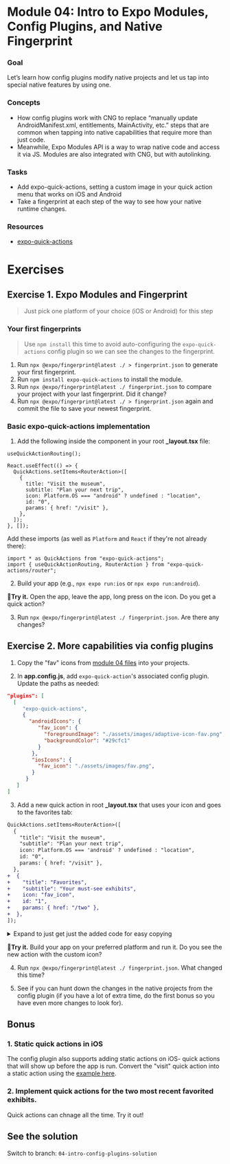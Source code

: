 # Module 04: Intro to Expo Modules, Config Plugins, and Native Fingerprint

### Goal

Let’s learn how config plugins modify native projects and let us tap into special native features by using one.

### Concepts

- How config plugins work with CNG to replace “manually update AndroidManifest.xml, entitlements, MainActivity, etc.” steps that are common when tapping into native capabilities that require more than just code.
- Meanwhile, Expo Modules API is a way to wrap native code and access it via JS. Modules are also integrated with CNG, but with autolinking.

### Tasks

- Add expo-quick-actions, setting a custom image in your quick action menu that works on iOS and Android
- Take a fingerprint at each step of the way to see how your native runtime changes.

### Resources

- [expo-quick-actions](https://github.com/EvanBacon/expo-quick-actions/blob/c9f54fb948026b75053082660695e0e78f7493b4/example/app.json#L54)

# Exercises

## Exercise 1. Expo Modules and Fingerprint

> Just pick one platform of your choice (iOS or Android) for this step

### Your first fingerprints

> Use `npm install` this time to avoid auto-configuring the `expo-quick-actions` config plugin so we can see the changes to the fingerprint.

1. Run `npx @expo/fingerprint@latest ./ > fingerprint.json` to generate your first fingerprint.
2. Run `npm install expo-quick-actions` to install the module.
3. Run `npx @expo/fingerprint@latest ./ fingerprint.json` to compare your project with your last fingerprint. Did it change?
4. Run `npx @expo/fingerprint@latest ./ > fingerprint.json` again and commit the file to save your newest fingerprint.

### Basic expo-quick-actions implementation

1. Add the following inside the component in your root **\_layout.tsx** file:

```tsx
useQuickActionRouting();

React.useEffect(() => {
  QuickActions.setItems<RouterAction>([
    {
      title: "Visit the museum",
      subtitle: "Plan your next trip",
      icon: Platform.OS === "android" ? undefined : "location",
      id: "0",
      params: { href: "/visit" },
    },
  ]);
}, []);
```

Add these imports (as well as `Platform` and `React` if they're not already there):

```tsx
import * as QuickActions from "expo-quick-actions";
import { useQuickActionRouting, RouterAction } from "expo-quick-actions/router";
```

2. Build your app (e.g., `npx expo run:ios` or `npx expo run:android`).

🏃**Try it.** Open the app, leave the app, long press on the icon. Do you get a quick action?

3. Run `npx @expo/fingerprint@latest ./ fingerprint.json`. Are there any changes?

## Exercise 2. More capabilities via config plugins

1. Copy the "fav" icons from [module 04 files](/files/04/) into your projects.
<!-- TODO: create these files -->
2. In **app.config.js**, add `expo-quick-action`'s associated config plugin. Update the paths as needed:

```json
"plugins": [
  [
     "expo-quick-actions",
     {
       "androidIcons": {
          "fav_icon": {
            "foregroundImage": "./assets/images/adaptive-icon-fav.png",
            "backgroundColor": "#29cfc1"
          }
        },
        "iosIcons": {
          "fav_icon": "./assets/images/fav.png",
        }
      }
   ]
]
```

3. Add a new quick action in root **\_layout.tsx** that uses your icon and goes to the favorites tab:

```diff
QuickActions.setItems<RouterAction>([
  {
    "title": "Visit the museum",
    "subtitle": "Plan your next trip",
    icon: Platform.OS === 'android' ? undefined : "location",
    id: "0",
    params: { href: "/visit" },
  },
+  {
+    "title": "Favorites",
+    "subtitle": "Your must-see exhibits",
+    icon: "fav_icon",
+    id: "1",
+    params: { href: "/two" },
+  },
]);
```

<details>
  <summary>Expand to just get just the added code for easy copying</summary>

  ```tsx
{
  "title": "Favorites",
  "subtitle": "Your must-see exhibits",
  icon: "fav_icon",
  id: "1",
  params: { href: "/two" },
},
  ```

</details>

🏃**Try it.** Build your app on your preferred platform and run it. Do you see the new action with the custom icon?

4. Run `npx @expo/fingerprint@latest ./ fingerprint.json`. What changed this time?

5. See if you can hunt down the changes in the native projects from the config plugin (if you have a lot of extra time, do the first bonus so you have even more changes to look for).

## Bonus

### 1. Static quick actions in iOS

The config plugin also supports adding static actions on iOS- quick actions that will show up before the app is run. Convert the "visit" quick action into a static action using the [example here](https://github.com/EvanBacon/expo-quick-actions?tab=readme-ov-file#config-plugin).

### 2. Implement quick actions for the two most recent favorited exhibits.

Quick actions can chnage all the time. Try it out!

## See the solution

Switch to branch: `04-intro-config-plugins-solution`
